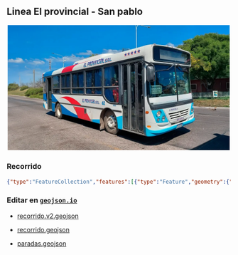 ## Linea El provincial - San pablo

<p align="center"><img src="../img/landscape.webp" width="500px" /></p>

### Recorrido

```geojson
{"type":"FeatureCollection","features":[{"type":"Feature","geometry":{"type":"LineString","coordinates":[[-65.31071571570787,-26.884163810127713],[-65.31087448964234,-26.8848360997528],[-65.31519602713429,-26.884094475351286],[-65.31253,-26.87294],[-65.312612,-26.87292],[-65.31548113694967,-26.872424468292913],[-65.31497766806208,-26.86986496077456],[-65.31084858258586,-26.870462545753494],[-65.30605381102123,-26.871220245137764],[-65.302955,-26.86584],[-65.301369,-26.864685],[-65.299743,-26.863478],[-65.298145,-26.862314],[-65.29651417188892,-26.861137187869133],[-65.27998777722307,-26.84894536782424],[-65.26142443030047,-26.83579057054088],[-65.25880654687228,-26.834509559637276],[-65.25739054677021,-26.834126368373976],[-65.2549795037582,-26.83399526265072],[-65.24689194316805,-26.835368557249783],[-65.24044397111217,-26.8366672507182],[-65.23663609457921,-26.837522813268908],[-65.23459108285101,-26.83794563352894],[-65.22946164478954,-26.838992162544503],[-65.22646962024747,-26.83958051361325],[-65.22407949673881,-26.84003200889017],[-65.22141493843854,-26.840555168383975],[-65.22125942681086,-26.839868130212235],[-65.22046775948682,-26.836625286893078],[-65.21983270879737,-26.833746177937595],[-65.21978801893358,-26.833540822336037],[-65.21767161672774,-26.833969042192198],[-65.21571562205993,-26.83435982924108],[-65.21401636927003,-26.834673905173002],[-65.21118178054691,-26.835241247943596],[-65.20783806556071,-26.835940614227816],[-65.20480536075301,-26.836652525086606],[-65.20167722541309,-26.83746557627624],[-65.19592385970536,-26.838804356120487],[-65.19541892355086,-26.836657924455796],[-65.19508425074358,-26.835201754133806],[-65.19415374088524,-26.831359675986583],[-65.19282939431217,-26.825865516274426],[-65.19518953659369,-26.82545439316251],[-65.19555576488614,-26.82554393197353],[-65.19690112120243,-26.82530616337629],[-65.20007209376479,-26.824817565434124],[-65.20275494358705,-26.824329620904656],[-65.20629052525372,-26.823531380794428],[-65.20988855735246,-26.822747068704825],[-65.21072162143643,-26.82247720133711],[-65.21212349934609,-26.822139696937132],[-65.2124762542358,-26.823330098751462],[-65.21363203444017,-26.82775697817134],[-65.21471947240637,-26.831805865505128],[-65.2157730675539,-26.835548819974846],[-65.21582400503944,-26.835749134909022],[-65.22015490698547,-26.834617161544287],[-65.22031701542839,-26.835155518811227],[-65.22142431753305,-26.839854875592398],[-65.221509237833,-26.840421004146855],[-65.2236395008321,-26.839939857344465],[-65.22626494486188,-26.83944464440885],[-65.22966502359769,-26.838757107871114],[-65.23371686259445,-26.837954856236273],[-65.23637162701449,-26.837395235506374],[-65.24005676658295,-26.836565488598456],[-65.24669332700009,-26.835256545057817],[-65.25535239654752,-26.83385221795326],[-65.257804,-26.834042],[-65.259748,-26.834589],[-65.26174110974743,-26.835696379056206],[-65.2801285927234,-26.84891784763406],[-65.29674214473154,-26.86114915113502],[-65.298323,-26.8623],[-65.300176,-26.862865],[-65.300632,-26.863067],[-65.300717,-26.86334],[-65.301582,-26.864683],[-65.30311,-26.865833],[-65.30923881494586,-26.8706771859185],[-65.31094469415001,-26.87038528833184],[-65.31491837210277,-26.8697730603065],[-65.31569519246156,-26.873021660999484],[-65.3205102654532,-26.872234637148598],[-65.32070034083371,-26.87150154978426],[-65.32536013947596,-26.870811033778516],[-65.32086947708135,-26.87166485450787],[-65.3206787682317,-26.872373077986975],[-65.31266162177437,-26.873725368247474],[-65.31517296021423,-26.88409902075183],[-65.31106054764585,-26.884790625458358]]},"properties":{"name":"El Provincial - San Pablo"}}]}
```

### Editar en [`geojson.io`](https://geojson.io/#map=11/-26.8139/-65.2008)

- [recorrido.v2.geojson](https://geojson.io/#data=data:text/x-url,https%3A%2F%2Fraw.githubusercontent.com%2FFrancoJavierGadea%2FTucuman-colectivos%2Frefs%2Fheads%2Fmain%2Fpublic%2Fdata%2Finterurbano%2Fel-provincial%2Fsan-pablo%2Frecorrido.v2.geojson)

- [recorrido.geojson](https://geojson.io/#data=data:text/x-url,https%3A%2F%2Fraw.githubusercontent.com%2FFrancoJavierGadea%2FTucuman-colectivos%2Frefs%2Fheads%2Fmain%2Fpublic%2Fdata%2Finterurbano%2Fel-provincial%2Fsan-pablo%2Frecorrido.geojson)

- [paradas.geojson](https://geojson.io/#data=data:text/x-url,https%3A%2F%2Fraw.githubusercontent.com%2FFrancoJavierGadea%2FTucuman-colectivos%2Frefs%2Fheads%2Fmain%2Fpublic%2Fdata%2Finterurbano%2Fel-provincial%2Fsan-pablo%2Fparadas.geojson)